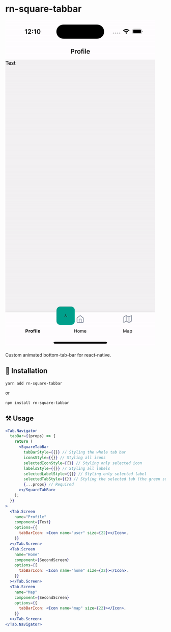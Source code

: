 # rn-square-tabbar

![preview](https://github.com/EidAlmutairi0/SquareTabBar/blob/master/sample.gif)

Custom animated bottom-tab-bar for react-native.

## 💾 Installation

```
yarn add rn-square-tabbar
```

or

```
npm install rn-square-tabbar
```

## ⚒️ Usage

```jsx
<Tab.Navigator
  tabBar={(props) => {
    return (
      <SquareTabBar
        tabBarStyle={{}} // Styling the whole tab bar
        iconsStyle={{}} // Styling all icons
        selectedIconStyle={{}} // Styling only selected icon
        labelsStyle={{}} // Styling all labels
        selectedLabelStyle={{}} // Styling only selected label
        selectedTabStyle={{}} // Styling the selected tab (the green square)
        {...props} // Required
      ></SquareTabBar>
    );
  }}
>
  <Tab.Screen
    name="Profile"
    component={Test}
    options={{
      tabBarIcon: <Icon name="user" size={22}></Icon>,
    }}
  ></Tab.Screen>
  <Tab.Screen
    name="Home"
    component={SecondScreen}
    options={{
      tabBarIcon: <Icon name="home" size={22}></Icon>,
    }}
  ></Tab.Screen>
  <Tab.Screen
    name="Map"
    component={SecondScreen}
    options={{
      tabBarIcon: <Icon name="map" size={22}></Icon>,
    }}
  ></Tab.Screen>
</Tab.Navigator>
```
